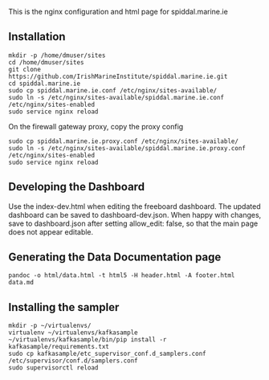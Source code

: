 This is the nginx configuration and html page for spiddal.marine.ie

Installation
------------

    mkdir -p /home/dmuser/sites
    cd /home/dmuser/sites
    git clone https://github.com/IrishMarineInstitute/spiddal.marine.ie.git
    cd spiddal.marine.ie
    sudo cp spiddal.marine.ie.conf /etc/nginx/sites-available/
    sudo ln -s /etc/nginx/sites-available/spiddal.marine.ie.conf /etc/nginx/sites-enabled
    sudo service nginx reload

On the firewall gateway proxy, copy the proxy config

    sudo cp spiddal.marine.ie.proxy.conf /etc/nginx/sites-available/
    sudo ln -s /etc/nginx/sites-available/spiddal.marine.ie.proxy.conf /etc/nginx/sites-enabled
    sudo service nginx reload

Developing the Dashboard
------------------------
Use the index-dev.html when editing the freeboard dashboard. The updated dashboard can be saved to dashboard-dev.json.
When happy with changes, save to dashboard.json after setting allow_edit: false, so that the main page
does not appear editable.


Generating the Data Documentation page
--------------------------------------

    pandoc -o html/data.html -t html5 -H header.html -A footer.html data.md

Installing the sampler
----------------------

    mkdir -p ~/virtualenvs/
    virtualenv ~/virtualenvs/kafkasample
    ~/virtualenvs/kafkasample/bin/pip install -r kafkasample/requirements.txt
    sudo cp kafkasample/etc_supervisor_conf.d_samplers.conf /etc/supervisor/conf.d/samplers.conf
    sudo supervisorctl reload

